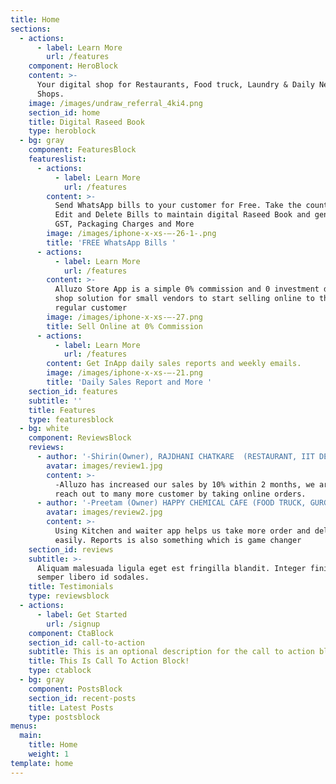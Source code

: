 ```yaml
---
title: Home
sections:
  - actions:
      - label: Learn More
        url: /features
    component: HeroBlock
    content: >-
      Your digital shop for Restaurants, Food truck, Laundry & Daily Needs
      Shops.
    image: /images/undraw_referral_4ki4.png
    section_id: home
    title: Digital Raseed Book
    type: heroblock
  - bg: gray
    component: FeaturesBlock
    featureslist:
      - actions:
          - label: Learn More
            url: /features
        content: >-
          Send WhatsApp bills to your customer for Free. Take the counter order.
          Edit and Delete Bills to maintain digital Raseed Book and generate
          GST, Packaging Charges and More
        image: /images/iphone-x-xs-–-26-1-.png
        title: 'FREE WhatsApp Bills '
      - actions:
          - label: Learn More
            url: /features
        content: >-
          Alluzo Store App is a simple 0% commission and 0 investment digital
          shop solution for small vendors to start selling online to their
          regular customer
        image: /images/iphone-x-xs-–-27.png
        title: Sell Online at 0% Commission
      - actions:
          - label: Learn More
            url: /features
        content: Get InApp daily sales reports and weekly emails.
        image: /images/iphone-x-xs-–-21.png
        title: 'Daily Sales Report and More '
    section_id: features
    subtitle: ''
    title: Features
    type: featuresblock
  - bg: white
    component: ReviewsBlock
    reviews:
      - author: '-Shirin(Owner), RAJDHANI CHATKARE  (RESTAURANT, IIT DELHI)'
        avatar: images/review1.jpg
        content: >-
          -Alluzo has increased our sales by 10% within 2 months, we are able to
          reach out to many more customer by taking online orders.
      - author: '-Preetam (Owner) HAPPY CHEMICAL CAFE (FOOD TRUCK, GURGAON)'
        avatar: images/review2.jpg
        content: >-
          Using Kitchen and waiter app helps us take more order and delivery it
          easily. Reports is also something which is game changer 
    section_id: reviews
    subtitle: >-
      Aliquam malesuada ligula eget est fringilla blandit. Integer finibus
      semper libero id sodales. 
    title: Testimonials
    type: reviewsblock
  - actions:
      - label: Get Started
        url: /signup
    component: CtaBlock
    section_id: call-to-action
    subtitle: This is an optional description for the call to action block.
    title: This Is Call To Action Block!
    type: ctablock
  - bg: gray
    component: PostsBlock
    section_id: recent-posts
    title: Latest Posts
    type: postsblock
menus:
  main:
    title: Home
    weight: 1
template: home
---
```


